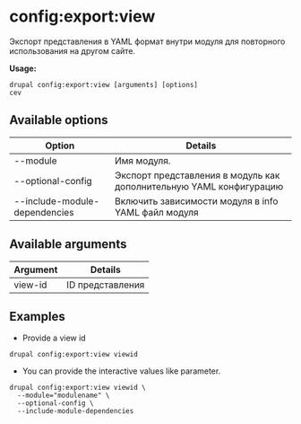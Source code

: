 # config:export:view
Экспорт представления в YAML формат внутри модуля для повторного использования на другом сайте.

**Usage:**
```
drupal config:export:view [arguments] [options]
cev
```

## Available options
Option | Details
-------|-------------
--module | Имя модуля.
--optional-config | Экспорт представления в модуль как дополнительную YAML конфигурацию
--include-module-dependencies | Включить зависимости модуля в info YAML файл модуля

## Available arguments
Argument | Details
---------|-------------
view-id | ID представления

## Examples
* Provide a view id
```
drupal config:export:view viewid
```
* You can provide the interactive values like parameter.
```
drupal config:export:view viewid \
  --module="modulename" \
  --optional-config \
  --include-module-dependencies
```
